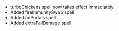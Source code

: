 - turboChickens spell now takes effect immediately
- Added fireImmunitySwap spell
- Added noPortals spell
- Added extraFallDamage spell